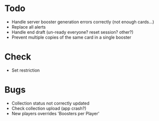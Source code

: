 # Todo
 * Handle server booster generation errors correctly (not enough cards...)
 * Replace all alerts
 * Handle end draft (un-ready everyone? reset session? other?)
 * Prevent multiple copies of the same card in a single booster
 
# Check
 * Set restriction
 
# Bugs
 * Collection status not correctly updated
 * Check collection upload (app crash?)
 * New players overrides 'Boosters per Player'